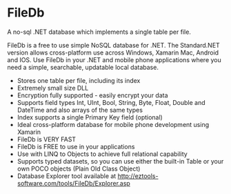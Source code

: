 # FileDb
A no-sql .NET database which implements a single table per file.

FileDb is a free to use simple NoSQL database for .NET.  The Standard.NET version allows cross-platform use across Windows, Xamarin Mac, Android and IOS.  Use FileDb in your .NET and mobile phone applications where you need a simple, searchable, updatable local database.

- Stores one table per file, including its index
- Extremely small size DLL
- Encryption fully supported - easily encrypt your data
- Supports field types Int, UInt, Bool, String, Byte, Float, Double and DateTime and also arrays of the same types
- Index supports a single Primary Key field (optional)
- Ideal cross-platform database for mobile phone development using Xamarin
- FileDb is VERY FAST
- FileDb is FREE to use in your applications
- Use with LINQ to Objects to achieve full relational capability
- Supports typed datasets, so you can use either the built-in Table or your own POCO objects (Plain Old Class Object)
- Database Explorer tool available at http://eztools-software.com/tools/FileDb/Explorer.asp
